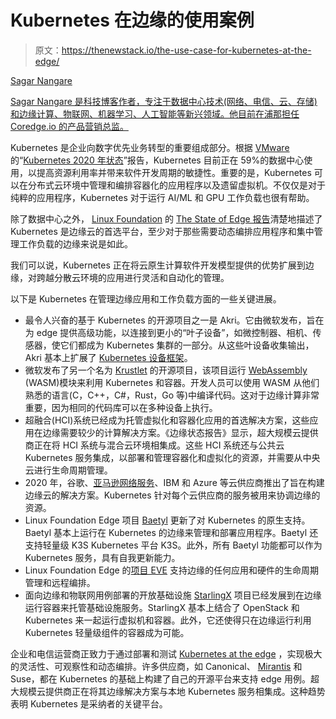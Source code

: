 # Kubernetes 在边缘的使用案例

> 原文：<https://thenewstack.io/the-use-case-for-kubernetes-at-the-edge/>

[](https://twitter.com/sagarnangare)

[Sagar Nangare](https://twitter.com/sagarnangare)

[Sagar Nangare 是科技博客作者，专注于数据中心技术(网络、电信、云、存储)和边缘计算、物联网、机器学习、人工智能等新兴领域。他目前在浦那担任 Coredge.io 的产品营销总监。](https://twitter.com/sagarnangare)

[](https://twitter.com/sagarnangare)[](https://twitter.com/sagarnangare)

Kubernetes 是企业向数字优先业务转型的重要组成部分。根据 [VMware](https://tanzu.vmware.com?utm_content=inline-mention) 的“[Kubernetes 2020 年状态](https://k8s.vmware.com/state-of-kubernetes-2020/)”报告，Kubernetes 目前正在 59%的数据中心使用，以提高资源利用率并带来软件开发周期的敏捷性。重要的是，Kubernetes 可以在分布式云环境中管理和编排容器化的应用程序以及遗留虚拟机。不仅仅是对于纯粹的应用程序，Kubernetes 对于运行 AI/ML 和 GPU 工作负载也很有帮助。

除了数据中心之外， [Linux Foundation](https://training.linuxfoundation.org/training/course-catalog/?utm_content=inline-mention) 的 [The State of Edge 报告](https://stateoftheedge.com/reports/state-of-the-edge-report-2021/)清楚地描述了 Kubernetes 是边缘云的首选平台，至少对于那些需要动态编排应用程序和集中管理工作负载的边缘来说是如此。

我们可以说，Kubernetes 正在将云原生计算软件开发模型提供的优势扩展到边缘，对跨越分散云环境的应用进行灵活和自动化的管理。

以下是 Kubernetes 在管理边缘应用和工作负载方面的一些关键进展。

*   最令人兴奋的基于 Kubernetes 的开源项目之一是 Akri。它由微软发布，旨在为 edge 提供高级功能，以连接到更小的“叶子设备”，如微控制器、相机、传感器，使它们都成为 Kubernetes 集群的一部分。从这些叶设备收集输出，Akri 基本上扩展了 [Kubernetes 设备框架](https://github.com/kubernetes/community/blob/master/contributors/design-proposals/resource-management/device-plugin.md)。
*   微软发布了另一个名为 [Krustlet](https://krustlet.dev/) 的开源项目，该项目运行 [WebAssembly](https://webassembly.org/) (WASM)模块来利用 Kubernetes 和容器。开发人员可以使用 WASM 从他们熟悉的语言(C，C++，C#，Rust，Go 等)中编译代码。这对于边缘计算非常重要，因为相同的代码库可以在多种设备上执行。
*   超融合(HCI)系统已经成为托管虚拟化和容器化应用的首选解决方案，这些应用在边缘需要较少的计算解决方案。《边缘状态报告》显示，超大规模云提供商正在将 HCI 系统与混合云环境相集成。这些 HCI 系统还与公共云 Kubernetes 服务集成，以部署和管理容器化和虚拟化的资源，并需要从中央云进行生命周期管理。
*   2020 年，谷歌、[亚马逊网络服务](https://aws.amazon.com/?utm_content=inline-mention)、IBM 和 Azure 等云供应商推出了旨在构建边缘云的解决方案。Kubernetes 针对每个云供应商的服务被用来协调边缘的资源。
*   Linux Foundation Edge 项目 [Baetyl](https://www.lfedge.org/projects/baetyl/) 更新了对 Kubernetes 的原生支持。Baetyl 基本上运行在 Kubernetes 的边缘来管理和部署应用程序。Baetyl 还支持轻量级 K3S Kubernetes 平台 K3S。此外，所有 Baetyl 功能都可以作为 Kubernetes 服务，具有自我更新能力。
*   Linux Foundation Edge 的[项目 EVE](https://www.lfedge.org/projects/eve/) 支持边缘的任何应用和硬件的生命周期管理和远程编排。
*   面向边缘和物联网用例部署的开放基础设施 [StarlingX](https://www.starlingx.io/) 项目已经发展到在边缘运行容器来托管基础设施服务。StarlingX 基本上结合了 OpenStack 和 Kubernetes 来一起运行虚拟机和容器。此外，它还使得只在边缘运行利用 Kubernetes 轻量级组件的容器成为可能。

企业和电信运营商正致力于通过部署和测试 [Kubernetes at the edge](https://www.calsoftinc.com/resources/ebriefs/a-deep-dive-into-kubernetes-for-edge/) ，实现极大的灵活性、可观察性和动态编排。许多供应商，如 Canonical、 [Mirantis](https://www.mirantis.com/?utm_content=inline-mention) 和 Suse，都在 Kubernetes 的基础上构建了自己的开源平台来支持 edge 用例。超大规模云提供商正在将其边缘解决方案与本地 Kubernetes 服务相集成。这种趋势表明 Kubernetes 是采纳者的关键平台。

<svg xmlns:xlink="http://www.w3.org/1999/xlink" viewBox="0 0 68 31" version="1.1"><title>Group</title> <desc>Created with Sketch.</desc></svg>